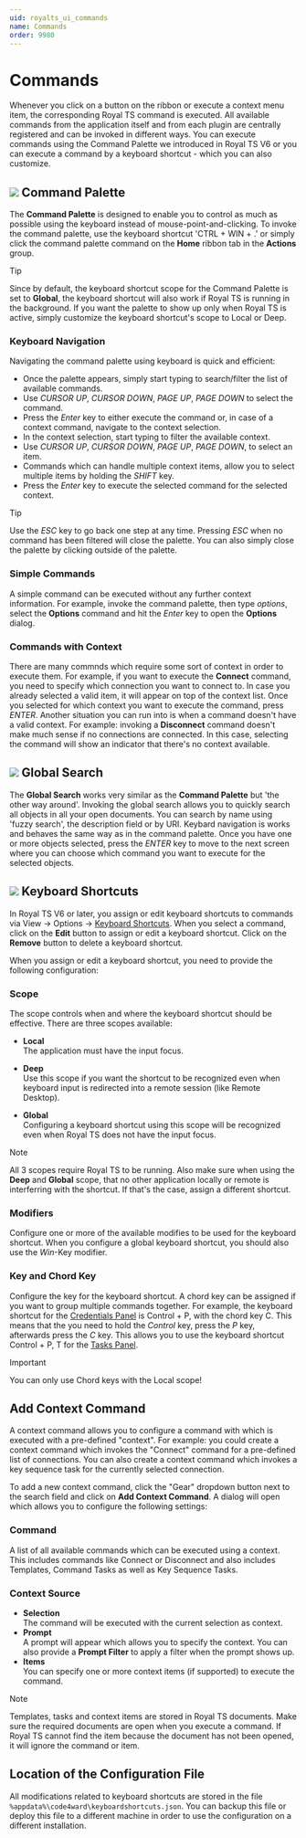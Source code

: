 ```yaml
---
uid: royalts_ui_commands
name: Commands
order: 9980
---
```


# Commands
Whenever you click on a button on the ribbon or execute a context menu item, the corresponding Royal TS command is executed. All available commands from the application itself and from each plugin are centrally registered and can be invoked in different ways. You can execute commands using the Command Palette we introduced in Royal TS V6 or you can execute a command by a keyboard shortcut - which you can also customize.

## ![](/images/RoyalTS/Application/SVG_ActionCommandPalette_32.svg#img_header) Command Palette
The **Command Palette** is designed to enable you to control as much as possible using the keyboard instead of mouse-point-and-clicking. To invoke the command palette, use the keyboard shortcut 'CTRL + WIN + .' or simply click the command palette command on the **Home** ribbon tab in the **Actions** group.
> [!Tip]
> Since by default, the keyboard shortcut scope for the Command Palette is set to **Global**, the keyboard shortcut will also work if Royal TS is running in the background. If you want the palette to show up only when Royal TS is active, simply customize the keyboard shortcut's scope to Local or Deep.

### Keyboard Navigation
Navigating the command palette using keyboard is quick and efficient:
* Once the palette appears, simply start typing to search/filter the list of available commands.
* Use *CURSOR UP*, *CURSOR DOWN*, *PAGE UP*, *PAGE DOWN* to select the command.
* Press the *Enter* key to either execute the command or, in case of a context command, navigate to the context selection.
* In the context selection, start typing to filter the available context.
* Use *CURSOR UP*, *CURSOR DOWN*, *PAGE UP*, *PAGE DOWN*, to select an item.
* Commands which can handle multiple context items, allow you to select multiple items by holding the *SHIFT* key.
* Press the *Enter* key to execute the selected command for the selected context.

> [!Tip]
> Use the *ESC* key to go back one step at any time. Pressing *ESC* when no command has been filtered will close the palette. You can also simply close the palette by clicking outside of the palette.

### Simple Commands
A simple command can be executed without any further context information. For example, invoke the command palette, then type *options*, select the **Options** command and hit the *Enter* key to open the **Options** dialog.

### Commands with Context
There are many commnds which require some sort of context in order to execute them. For example, if you want to execute the **Connect** command, you need to specify which connection you want to connect to. In case you already selected a valid item, it will appear on top of the context list. Once you selected for which context you want to execute the command, press *ENTER*. Another situation you can run into is when a command doesn't have a valid context. For example: invoking a **Disconnect** command doesn't make much sense if no connections are connected. In this case, selecting the command will show an indicator that there's no context available.

## ![](/images/RoyalTS/Application/SVG_ActionContextPalette_32.svg#img_header) Global Search
The **Global Search** works very similar as the **Command Palette** but 'the other way around'. Invoking the global search allows you to quickly search all objects in all your open documents. You can search by name using 'fuzzy search', the description field or by URI. Keybard navigation is works and behaves the same way as in the command palette. Once you have one or more objects selected, press the *ENTER* key to move to the next screen where you can choose which command you want to execute for the selected objects.

## ![](/images/RoyalTS/Application/SVG_PageKeyboard_32.svg#img_header) Keyboard Shortcuts
In Royal TS V6 or later, you assign or edit keyboard shortcuts to commands via View -> Options -> [Keyboard Shortcuts](xref:royalts_reference_options#-keyboard-shortcuts). When you select a command, click on the **Edit** button to assign or edit a keyboard shortcut. Click on the **Remove** button to delete a keyboard shortcut.

When you assign or edit a keyboard shortcut, you need to provide the following configuration:

### Scope
The scope controls when and where the keyboard shortcut should be effective. There are three scopes available:

* **Local**  
  The application must have the input focus.

* **Deep**  
  Use this scope if you want the shortcut to be recognized even when keyboard input is redirected into a remote session (like Remote Desktop).

* **Global**  
  Configuring a keyboard shortcut using this scope will be recognized even when Royal TS does not have the input focus.

> [!Note]
> All 3 scopes require Royal TS to be running. Also make sure when using the **Deep** and **Global** scope, that no other application locally or remote is interferring with the shortcut. If that's the case, assign a different shortcut.

### Modifiers
Configure one or more of the available modifies to be used for the keyboard shortcut. When you configure a global keyboard shortcut, you should also use the *Win*-Key modifier.

### Key and Chord Key
Configure the key for the keyboard shortcut. A chord key can be assigned if you want to group multiple commands together. For example, the keyboard shortcut for the [Credentials Panel](xref:royalts_ui_panels#-credentials) is Control + P, with the chord key C. This means that the you need to hold the *Control* key, press the *P* key, afterwards press the *C* key. This allows you to use the keyboard shortcut Control + P, T for the [Tasks Panel](xref:royalts_ui_panels#-tasks).

> [!Important]
> You can only use Chord keys with the Local scope!

## Add Context Command
A context command allows you to configure a command with which is executed with a pre-defined "context". For example: you could create a context command which invokes the "Connect" command for a pre-defined list of connections. You can also create a context command which invokes a key sequence task for the currently selected connection.

To add a new context command, click the "Gear" dropdown button next to the search field and click on **Add Context Command**. A dialog will open which allows you to configure the following settings:

### Command
A list of all available commands which can be executed using a context. This includes commands like Connect or Disconnect and also includes Templates, Command Tasks as well as Key Sequence Tasks.

### Context Source
* **Selection**  
  The command will be executed with the current selection as context.
* **Prompt**  
  A prompt will appear which allows you to specify the context. You can also provide a **Prompt Filter** to apply a filter when the prompt shows up.
* **Items**  
  You can specify one or more context items (if supported) to execute the command.

> [!Note]
> Templates, tasks and context items are stored in Royal TS documents. Make sure the required documents are open when you execute a command. If Royal TS cannot find the item because the document has not been opened, it will ignore the command or item.

## Location of the Configuration File
All modifications related to keyboard shortcuts are stored in the file ```%appdata%\code4ward\keyboardshortcuts.json```. You can backup this file or deploy this file to a different machine in order to use the configuration on a different installation.
